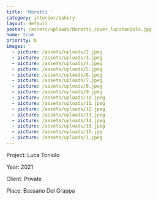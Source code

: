 ```yaml
---
title: 'Moretti '
category: interior/bakery
layout: default
poster: /assets/uploads/Moretti_cover_lucatoniolo.jpg
home: true
priority: b
images:
  - picture: /assets/uploads/2.jpeg
  - picture: /assets/uploads/3.jpeg
  - picture: /assets/uploads/4.jpeg
  - picture: /assets/uploads/5.jpeg
  - picture: /assets/uploads/6.jpeg
  - picture: /assets/uploads/7.jpeg
  - picture: /assets/uploads/8.jpeg
  - picture: /assets/uploads/9.jpeg
  - picture: /assets/uploads/10.jpeg
  - picture: /assets/uploads/11.jpeg
  - picture: /assets/uploads/12.jpeg
  - picture: /assets/uploads/13.jpeg
  - picture: /assets/uploads/14.jpeg
  - picture: /assets/uploads/18.jpeg
  - picture: /assets/uploads/15.jpg
  - picture: /assets/uploads/1.jpeg
---
```

Project: Luca Toniolo

Year: 2021

Client: Private

Place: Bassano Del Grappa


